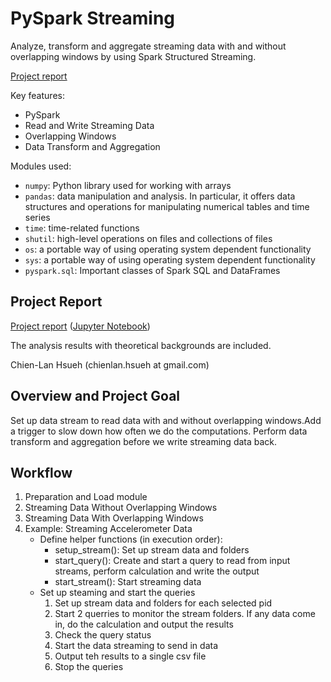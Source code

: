 # PySpark Streaming

Analyze, transform and aggregate streaming data with and without overlapping windows by using Spark Structured Streaming.

[Project report](https://htmlpreview.github.io/?https://raw.githubusercontent.com/chsueh2/PySpark_Streaming/main/streaming.html)

Key features:

- PySpark
- Read and Write Streaming Data
- Overlapping Windows
- Data Transform and Aggregation

Modules used:

- `numpy`: Python library used for working with arrays
- `pandas`: data manipulation and analysis. In particular, it offers data structures and operations for manipulating numerical tables and time series
- `time`: time-related functions
- `shutil`: high-level operations on files and collections of files
- `os`: a portable way of using operating system dependent functionality
- `sys`: a portable way of using operating system dependent functionality
- `pyspark.sql`: Important classes of Spark SQL and DataFrames

## Project Report

[Project report](https://htmlpreview.github.io/?https://raw.githubusercontent.com/chsueh2/PySpark_Streaming/main/streaming.html) ([Jupyter Notebook](./streaming.ipynb))

The analysis results with theoretical backgrounds are included.

Chien-Lan Hsueh (chienlan.hsueh at gmail.com)

## Overview and Project Goal

Set up data stream to read data with and without overlapping windows.Add a trigger to slow down how often we do the computations. Perform data transform and aggregation before we write streaming data back.

## Workflow

1. Preparation and Load module
2. Streaming Data Without Overlapping Windows
3. Streaming Data With Overlapping Windows
4. Example: Streaming Accelerometer Data
   - Define helper functions (in execution order):
     - setup_stream(): Set up stream data and folders
     - start_query(): Create and start a query to read from input streams, perform calculation and write the output
     - start_stream(): Start streaming data
   - Set up steaming and start the queries
     1. Set up stream data and folders for each selected pid
     1. Start 2 querries to monitor the stream folders. If any data come in, do the calculation and output the results
     1. Check the query status
     1. Start the data streaming to send in data
     1. Output teh results to a single csv file
     1. Stop the queries
